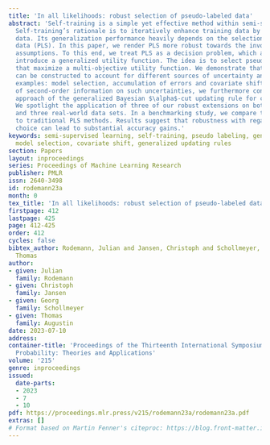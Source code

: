 ```yaml
---
title: 'In all likelihoods: robust selection of pseudo-labeled data'
abstract: 'Self-training is a simple yet effective method within semi-supervised learning.
  Self-training’s rationale is to iteratively enhance training data by adding pseudo-labeled
  data. Its generalization performance heavily depends on the selection of these pseudo-labeled
  data (PLS). In this paper, we render PLS more robust towards the involved modeling
  assumptions. To this end, we treat PLS as a decision problem, which allows us to
  introduce a generalized utility function. The idea is to select pseudo-labeled data
  that maximize a multi-objective utility function. We demonstrate that the latter
  can be constructed to account for different sources of uncertainty and explore three
  examples: model selection, accumulation of errors and covariate shift. In the absence
  of second-order information on such uncertainties, we furthermore consider the generic
  approach of the generalized Bayesian $\alpha$-cut updating rule for credal sets.
  We spotlight the application of three of our robust extensions on both simulated
  and three real-world data sets. In a benchmarking study, we compare these extensions
  to traditional PLS methods. Results suggest that robustness with regard to model
  choice can lead to substantial accuracy gains.'
keywords: semi-supervised learning, self-training, pseudo labeling, generalized Bayes,
  model selection, covariate shift, generalized updating rules
section: Papers
layout: inproceedings
series: Proceedings of Machine Learning Research
publisher: PMLR
issn: 2640-3498
id: rodemann23a
month: 0
tex_title: 'In all likelihoods: robust selection of pseudo-labeled data'
firstpage: 412
lastpage: 425
page: 412-425
order: 412
cycles: false
bibtex_author: Rodemann, Julian and Jansen, Christoph and Schollmeyer, Georg and Augustin,
  Thomas
author:
- given: Julian
  family: Rodemann
- given: Christoph
  family: Jansen
- given: Georg
  family: Schollmeyer
- given: Thomas
  family: Augustin
date: 2023-07-10
address:
container-title: 'Proceedings of the Thirteenth International Symposium on Imprecise
  Probability: Theories and Applications'
volume: '215'
genre: inproceedings
issued:
  date-parts:
  - 2023
  - 7
  - 10
pdf: https://proceedings.mlr.press/v215/rodemann23a/rodemann23a.pdf
extras: []
# Format based on Martin Fenner's citeproc: https://blog.front-matter.io/posts/citeproc-yaml-for-bibliographies/
---
```

